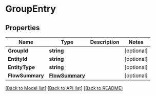 # GroupEntry

## Properties

Name | Type | Description | Notes
------------ | ------------- | ------------- | -------------
**GroupId** | **string** |  | [optional] 
**EntityId** | **string** |  | [optional] 
**EntityType** | **string** |  | [optional] 
**FlowSummary** | [**FlowSummary**](FlowSummary.md) |  | [optional] 

[[Back to Model list]](../README.md#documentation-for-models) [[Back to API list]](../README.md#documentation-for-api-endpoints) [[Back to README]](../README.md)


